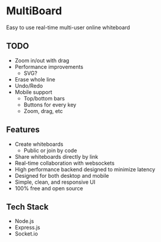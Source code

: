 # MultiBoard

Easy to use real-time multi-user online whiteboard

## TODO

- Zoom in/out with drag
- Performance improvements
    - SVG?
- Erase whole line
- Undo/Redo
- Mobile support
    - Top/bottom bars
    - Buttons for every key
    - Zoom, drag, etc

## Features

- Create whiteboards
    - Public or join by code
- Share whiteboards directly by link
- Real-time collaboration with websockets
- High performance backend designed to minimize latency
- Designed for both desktop and mobile
- Simple, clean, and responsive UI
- 100% free and open source

## Tech Stack

- Node.js
- Express.js
- Socket.io